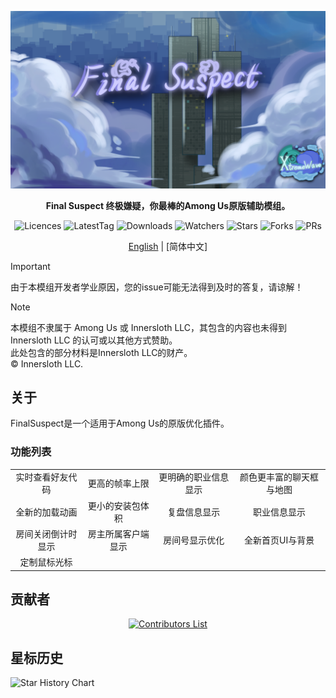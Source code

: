 <div align="center">
	
![FS-XW](Assets/LogoWithTeam.png)

**Final Suspect 终极嫌疑，你最棒的Among Us原版辅助模组。**

<img src="https://badgen.net/github/license/XtremeWave/FinalSuspect" alt="Licences">
<img src="https://badgen.net/github/tag/XtremeWave/FinalSuspect" alt="LatestTag">
<img src="https://badgen.net/github/assets-dl/XtremeWave/FinalSuspect" alt="Downloads">
<img src="https://badgen.net/github/watchers/XtremeWave/FinalSuspect" alt="Watchers">
<img src="https://badgen.net/github/stars/XtremeWave/FinalSuspect/" alt="Stars">
<img src="https://badgen.net/github/forks/XtremeWave/FinalSuspect" alt="Forks">
<img src="https://badgen.net/github/prs/XtremeWave/FinalSuspect" alt="PRs">

[English](README.md) | [简体中文]

</div>

> [!important]
> 由于本模组开发者学业原因，您的issue可能无法得到及时的答复，请谅解！

> [!note]
> 本模组不隶属于 Among Us 或 Innersloth LLC，其包含的内容也未得到 Innersloth LLC 的认可或以其他方式赞助。\
> 此处包含的部分材料是Innersloth LLC的财产。\
> © Innersloth LLC.

## 关于

FinalSuspect是一个适用于Among Us的原版优化插件。

### 功能列表

|           |           |            |              |
|:---------:|:---------:|:----------:|:------------:|
| 实时查看好友代码  | 更高的帧率上限   | 更明确的职业信息显示 | 颜色更丰富的聊天框与地图 |
| 全新的加载动画   | 更小的安装包体积  | 复盘信息显示     | 职业信息显示       |
| 房间关闭倒计时显示 | 房主所属客户端显示 | 房间号显示优化    | 全新首页UI与背景    |
| 定制鼠标光标    |           |            |              |

## 贡献者

<div align="center">
  <a href="https://github.com/XtremeWave/FinalSuspect/graphs/contributors">
    <img src="https://contrib.rocks/image?repo=XtremeWave/FinalSuspect" alt="Contributors List">
  </a>
</div>

## 星标历史
![Star History Chart](https://api.star-history.com/svg?repos=XtremeWave/FinalSuspect&type=Date)